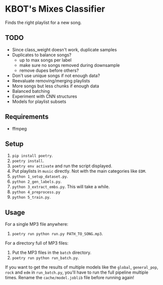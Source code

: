 # KBOT's Mixes Classifier
Finds the right playlist for a new song.

## TODO
- Since class_weight doesn't work, duplicate samples
- Duplicates to balance songs?
    - up to max songs per label
    - make sure no songs removed during downsample
    - remove dupes before others?
- Don't use unique songs if not enough data?
- Reevaluate removing/merging playlists
- More songs but less chunks if enough data
- Balanced batching
- Experiment with CNN structures
- Models for playlist subsets

## Requirements
- ffmpeg

## Setup
1. `pip install poetry`.
2. `poetry install`.
3. `poetry env activate` and run the script displayed.
4. Put playlists in `music` directly. Not with the main categories like `EDM`.
5. `python 1_setup_dataset.py`.
6. `python 2_gen_labels.py`.
7. `python 3_extract_embs.py`. This will take a while.
8. `python 4_preprocess.py`
9. `python 5_train.py`.

## Usage
For a single MP3 file anywhere:
1. `poetry run python run.py PATH_TO_SONG.mp3`.

For a directory full of MP3 files:
1. Put the MP3 files in the `batch` directory.
2. `poetry run python run_batch.py`.

If you want to get the results of multiple models like the `global`, `general_pop`, `rock` and `edm` in `run_batch.py`, you'll have to run the full pipeline multiple times. Rename the `cache/model.joblib` file before running again!
